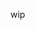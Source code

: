 <!--
<p align="center"> 
  ``You are a bad girl``
</p>
https://64.media.tumblr.com/b301f58fd6178b68dad91caf16a098a0/6caebada5ca2da72-1b/s75x75_c1/63a79797e67e32faac4e3785aaf1e348434acf88.gifv
-->
wip
